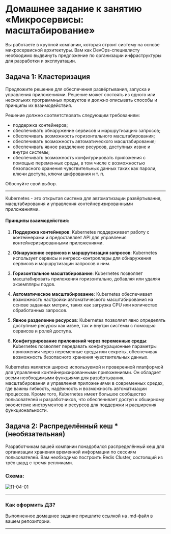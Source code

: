 
# Домашнее задание к занятию «Микросервисы: масштабирование»

Вы работаете в крупной компании, которая строит систему на основе микросервисной архитектуры.
Вам как DevOps-специалисту необходимо выдвинуть предложение по организации инфраструктуры для разработки и эксплуатации.

## Задача 1: Кластеризация

Предложите решение для обеспечения развёртывания, запуска и управления приложениями.
Решение может состоять из одного или нескольких программных продуктов и должно описывать способы и принципы их взаимодействия.

Решение должно соответствовать следующим требованиям:
- поддержка контейнеров;
- обеспечивать обнаружение сервисов и маршрутизацию запросов;
- обеспечивать возможность горизонтального масштабирования;
- обеспечивать возможность автоматического масштабирования;
- обеспечивать явное разделение ресурсов, доступных извне и внутри системы;
- обеспечивать возможность конфигурировать приложения с помощью переменных среды, в том числе с возможностью безопасного хранения чувствительных данных таких как пароли, ключи доступа, ключи шифрования и т. п.

Обоснуйте свой выбор.

---

Kubernetes - это открытая система для автоматизации развёртывания, масштабирования и управления контейнеризированными приложениями.

#### Принципы взаимодействия:

1. **Поддержка контейнеров**: Kubernetes поддерживает работу с контейнерами и предоставляет API для управления контейнеризированными приложениями.

2. **Обнаружение сервисов и маршрутизация запросов**: Kubernetes использует сервисы и ингресс-контроллеры для обнаружения сервисов и маршрутизации запросов к ним.

3. **Горизонтальное масштабирование**: Kubernetes позволяет масштабировать приложения горизонтально, добавляя или удаляя экземпляры подов.

4. **Автоматическое масштабирование**: Kubernetes обеспечивает возможность настройки автоматического масштабирования на основе заданных метрик, таких как загрузка CPU или количество обработанных запросов.

5. **Явное разделение ресурсов**: Kubernetes позволяет явно определять доступные ресурсы как извне, так и внутри системы с помощью сервисов и ролей доступа.

6. **Конфигурирование приложений через переменные среды**: Kubernetes позволяет передавать конфигурационные параметры приложения через переменные среды или секреты, обеспечивая возможность безопасного хранения чувствительных данных.


Kubernetes является широко используемой и проверенной платформой для управления контейнеризированными приложениями. Он обладает всеми необходимыми функциями для развёртывания, масштабирования и управления приложениями в современных средах, где важны гибкость, надёжность и возможность автоматизации процессов. Кроме того, Kubernetes имеет большое сообщество пользователей и разработчиков, что обеспечивает доступ к обширному экосистеме инструментов и ресурсов для поддержки и расширения функциональности.


## Задача 2: Распределённый кеш * (необязательная)

Разработчикам вашей компании понадобился распределённый кеш для организации хранения временной информации по сессиям пользователей.
Вам необходимо построить Redis Cluster, состоящий из трёх шард с тремя репликами.

### Схема:

![11-04-01](https://user-images.githubusercontent.com/1122523/114282923-9b16f900-9a4f-11eb-80aa-61ed09725760.png)

---

### Как оформить ДЗ?

Выполненное домашнее задание пришлите ссылкой на .md-файл в вашем репозитории.

---
